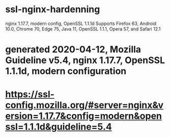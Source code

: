 # ssl-nginx-hardenning 

nginx 1.17.7, modern config, OpenSSL 1.1.1d
Supports Firefox 63, Android 10.0, Chrome 70, Edge 75, Java 11, OpenSSL 1.1.1, Opera 57, and Safari 12.1


# generated 2020-04-12, Mozilla Guideline v5.4, nginx 1.17.7, OpenSSL 1.1.1d, modern configuration
# https://ssl-config.mozilla.org/#server=nginx&version=1.17.7&config=modern&openssl=1.1.1d&guideline=5.4
